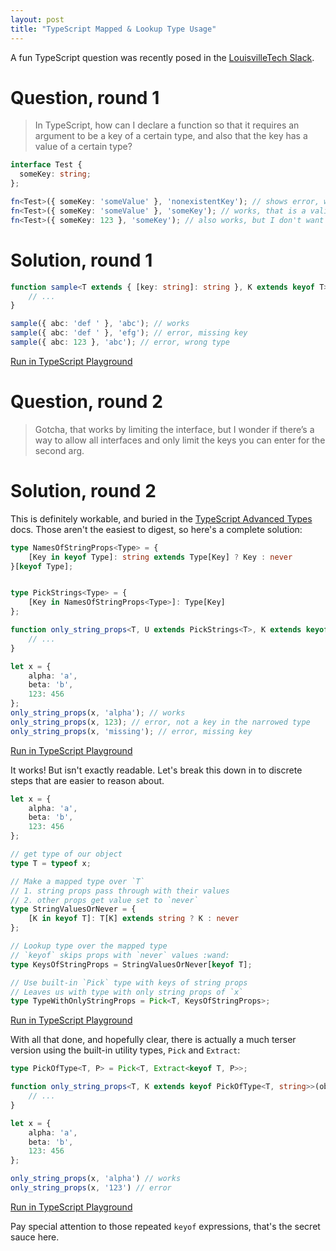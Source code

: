 ```yaml
---
layout: post
title: "TypeScript Mapped & Lookup Type Usage"
---
```


A fun TypeScript question was recently posed in the [LouisvilleTech Slack](https://louisvilletech.org/).

# Question, round 1

> In TypeScript, how can I declare a function so that it requires an argument to be a key of a certain type, and also that the key has a value of a certain type?

```TypeScript
interface Test {
  someKey: string;
};

fn<Test>({ someKey: 'someValue' }, 'nonexistentKey'); // shows error, which is correct because that key doesn't exist for that interface.
fn<Test>({ someKey: 'someValue' }, 'someKey'); // works, that is a valid key for that interface
fn<Test>({ someKey: 123 }, 'someKey'); // also works, but I don't want it to because the value should be a string
```

# Solution, round 1

```TypeScript
function sample<T extends { [key: string]: string }, K extends keyof T>(obj: T, key: K) {
    // ...
}

sample({ abc: 'def ' }, 'abc'); // works
sample({ abc: 'def ' }, 'efg'); // error, missing key
sample({ abc: 123 }, 'abc'); // error, wrong type
```
[Run in TypeScript Playground](https://www.typescriptlang.org/play/#src=function%20sample%3CT%20extends%20%7B%20%5Bkey%3A%20string%5D%3A%20string%20%7D%2C%20K%20extends%20keyof%20T%3E(obj%3A%20T%2C%20key%3A%20K)%20%7B%0D%0A%20%20%20%20%2F%2F%20...%0D%0A%7D%0D%0A%0D%0Asample(%7B%20abc%3A%20'def%20'%20%7D%2C%20'abc')%3B%20%2F%2F%20works%0D%0Asample(%7B%20abc%3A%20'def%20'%20%7D%2C%20'efg')%3B%20%2F%2F%20error%2C%20missing%20key%0D%0Asample(%7B%20abc%3A%20123%20%7D%2C%20'abc')%3B%20%2F%2F%20error%2C%20wrong%20type)

# Question, round 2

> Gotcha, that works by limiting the interface, but I wonder if there’s a way to allow all interfaces and only limit the keys you can enter for the second arg.

# Solution, round 2

This is definitely workable, and buried in the [TypeScript Advanced Types](https://www.typescriptlang.org/docs/handbook/advanced-types.html) docs. Those aren't the easiest to digest, so here's a complete solution:

```TypeScript
type NamesOfStringProps<Type> = {
    [Key in keyof Type]: string extends Type[Key] ? Key : never
}[keyof Type];


type PickStrings<Type> = {
    [Key in NamesOfStringProps<Type>]: Type[Key]
};

function only_string_props<T, U extends PickStrings<T>, K extends keyof U>(obj: T, key: K) {
    // ...
}

let x = {
    alpha: 'a',
    beta: 'b',
    123: 456
};
only_string_props(x, 'alpha'); // works
only_string_props(x, 123); // error, not a key in the narrowed type
only_string_props(x, 'missing'); // error, missing key
```
[Run in TypeScript Playground](https://www.typescriptlang.org/play/#src=type%20NamesOfStringProps%3CType%3E%20%3D%20%7B%0D%0A%20%20%20%20%5BKey%20in%20keyof%20Type%5D%3A%20string%20extends%20Type%5BKey%5D%20%3F%20Key%20%3A%20never%0D%0A%7D%5Bkeyof%20Type%5D%3B%0D%0A%0D%0A%0D%0Atype%20PickStrings%3CType%3E%20%3D%20%7B%0D%0A%20%20%20%20%5BKey%20in%20NamesOfStringProps%3CType%3E%5D%3A%20Type%5BKey%5D%0D%0A%7D%3B%0D%0A%0D%0Afunction%20only_string_props%3CT%2C%20U%20extends%20PickStrings%3CT%3E%2C%20K%20extends%20keyof%20U%3E(obj%3A%20T%2C%20key%3A%20K)%20%7B%0D%0A%20%20%20%20%2F%2F%20...%0D%0A%7D%0D%0A%0D%0Alet%20x%20%3D%20%7B%0D%0A%20%20%20%20alpha%3A%20'a'%2C%0D%0A%20%20%20%20beta%3A%20'b'%2C%0D%0A%20%20%20%20123%3A%20456%0D%0A%7D%3B%0D%0Aonly_string_props(x%2C%20'alpha')%3B%20%2F%2F%20works%0D%0Aonly_string_props(x%2C%20123)%3B%20%2F%2F%20error%2C%20not%20a%20key%20in%20the%20narrowed%20type%0D%0Aonly_string_props(x%2C%20'missing')%3B%20%2F%2F%20error%2C%20missing%20key)

It works! But isn't exactly readable. Let's break this down in to discrete steps that are easier to reason about.

```TypeScript
let x = {
    alpha: 'a',
    beta: 'b',
    123: 456
};

// get type of our object
type T = typeof x;

// Make a mapped type over `T`
// 1. string props pass through with their values
// 2. other props get value set to `never`
type StringValuesOrNever = {
    [K in keyof T]: T[K] extends string ? K : never
};

// Lookup type over the mapped type
// `keyof` skips props with `never` values :wand:
type KeysOfStringProps = StringValuesOrNever[keyof T];

// Use built-in `Pick` type with keys of string props
// Leaves us with type with only string props of `x`
type TypeWithOnlyStringProps = Pick<T, KeysOfStringProps>;
```
[Run in TypeScript Playground](https://www.typescriptlang.org/play/#src=let%20x%20%3D%20%7B%0D%0A%20%20%20%20alpha%3A%20'a'%2C%0D%0A%20%20%20%20beta%3A%20'b'%2C%0D%0A%20%20%20%20123%3A%20456%0D%0A%7D%3B%0D%0A%0D%0A%2F%2F%20get%20type%20of%20our%20object%0D%0Atype%20T%20%3D%20typeof%20x%3B%0D%0A%0D%0A%2F%2F%20Make%20a%20mapped%20type%20over%20%60T%60%0D%0A%2F%2F%201.%20string%20props%20pass%20through%20with%20their%20values%0D%0A%2F%2F%202.%20other%20props%20get%20value%20set%20to%20%60never%60%0D%0Atype%20StringValuesOrNever%20%3D%20%7B%0D%0A%20%20%20%20%5BK%20in%20keyof%20T%5D%3A%20T%5BK%5D%20extends%20string%20%3F%20K%20%3A%20never%0D%0A%7D%3B%0D%0A%0D%0A%2F%2F%20Lookup%20type%20over%20the%20mapped%20type%0D%0A%2F%2F%20%60keyof%60%20skips%20props%20with%20%60never%60%20values%20%3Awand%3A%0D%0Atype%20KeysOfStringProps%20%3D%20StringValuesOrNever%5Bkeyof%20T%5D%3B%0D%0A%0D%0A%2F%2F%20Use%20built-in%20%60Pick%60%20type%20with%20keys%20of%20string%20props%0D%0A%2F%2F%20Leaves%20us%20with%20type%20with%20only%20string%20props%20of%20%60x%60%0D%0Atype%20TypeWithOnlyStringProps%20%3D%20Pick%3CT%2C%20KeysOfStringProps%3E%3B)

With all that done, and hopefully clear, there is actually a much terser version using the built-in utility types, `Pick` and `Extract`:
```TypeScript
type PickOfType<T, P> = Pick<T, Extract<keyof T, P>>;

function only_string_props<T, K extends keyof PickOfType<T, string>>(obj: T, key: K) {
    // ...
}

let x = {
    alpha: 'a',
    beta: 'b',
    123: 456
};

only_string_props(x, 'alpha') // works
only_string_props(x, '123') // error
```
[Run in TypeScript Playground](https://www.typescriptlang.org/play/#src=type%20PickOfType%3CT%2C%20P%3E%20%3D%20Pick%3CT%2C%20Extract%3Ckeyof%20T%2C%20P%3E%3E%3B%0D%0A%0D%0Afunction%20only_string_props%3CT%2C%20K%20extends%20keyof%20PickOfType%3CT%2C%20string%3E%3E(obj%3A%20T%2C%20key%3A%20K)%20%7B%0D%0A%20%20%20%20%2F%2F%20...%0D%0A%7D%0D%0A%0D%0Alet%20x%20%3D%20%7B%0D%0A%20%20%20%20alpha%3A%20'a'%2C%0D%0A%20%20%20%20beta%3A%20'b'%2C%0D%0A%20%20%20%20123%3A%20456%0D%0A%7D%3B%0D%0A%0D%0Aonly_string_props(x%2C%20'alpha')%20%2F%2F%20works%0D%0Aonly_string_props(x%2C%20'123')%20%2F%2F%20error)

Pay special attention to those repeated `keyof` expressions, that's the secret sauce here.
